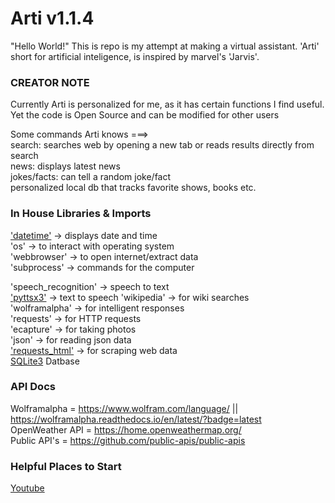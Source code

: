 # Arti v1.1.4

"Hello World!"
This is repo is my attempt at making a virtual assistant. 'Arti' short for artificial inteligence, is inspired by marvel's 'Jarvis'. 

<h3>CREATOR NOTE</h3>  
Currently Arti is personalized for me, as it has certain functions I find useful. Yet the code is Open Source and can be modified for other users

Some commands Arti knows ===>   
search: searches web by opening a new tab or reads results directly from search     
news: displays latest news  
jokes/facts: can tell a random joke/fact  
personalized local db that tracks favorite shows, books etc.     

<h3>In House Libraries & Imports</h3>

<a href="https://docs.python.org/3/library/datetime.html#" target="_blank">'datetime'</a> -> displays date and time    
'os' -> to interact with operating system   
'webbrowser' -> to open internet/extract data   
'subprocess' -> commands for the computer   

'speech_recognition' -> speech to text  
<a href="https://pypi.org/project/pyttsx3/" target="_blank">'pyttsx3'</a> -> text to speech 
'wikipedia' -> for wiki searches    
'wolframalpha' -> for intelligent responses  
'requests' -> for HTTP requests     
'ecapture' -> for taking photos     
'json' -> for reading json data   
<a href="https://docs.python-requests.org/projects/requests-html/en/stable/">'requests_html'</a>  -> for scraping web data  
<a href="https://docs.python.org/3/library/sqlite3.html">SQLite3</a> Datbase


<h3>API Docs</h3>

Wolframalpha = https://www.wolfram.com/language/  || https://wolframalpha.readthedocs.io/en/latest/?badge=latest  
OpenWeather API = https://home.openweathermap.org/  
Public API's = https://github.com/public-apis/public-apis 


<h3>Helpful Places to Start</h3> 

<a href="https://www.youtube.com/results?search_query=coding+a+personal+assistant+" target="_blank">Youtube</a>

<!--
Other Docs

https://github.com/mmirthula02/AI-Personal-Voice-assistant-using-Python/blob/master/venv/virtual.py

https://practicaldatascience.co.uk/data-science/how-to-scrape-google-search-results-using-python 


-->
